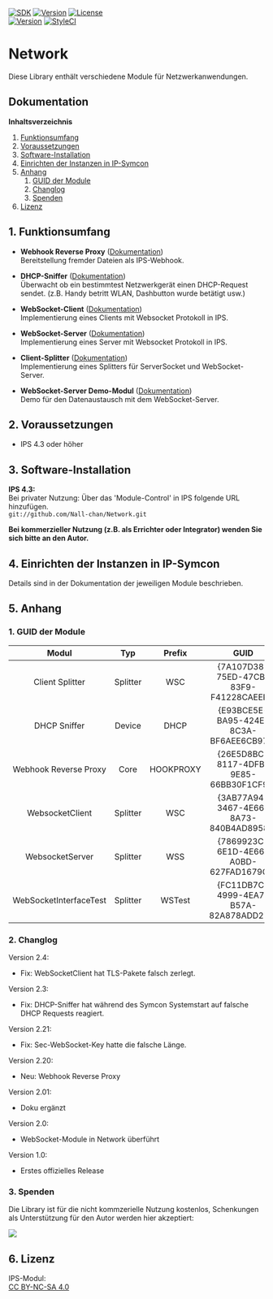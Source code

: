 [![SDK](https://img.shields.io/badge/Symcon-PHPModul-red.svg)](https://www.symcon.de/service/dokumentation/entwicklerbereich/sdk-tools/sdk-php/)
[![Version](https://img.shields.io/badge/Modul%20Version-2.4-blue.svg)]()
[![License](https://img.shields.io/badge/License-CC%20BY--NC--SA%204.0-green.svg)](https://creativecommons.org/licenses/by-nc-sa/4.0/)  
[![Version](https://img.shields.io/badge/Symcon%20Version-4.3%20%3E-green.svg)](https://www.symcon.de/forum/threads/30857-IP-Symcon-4-3-%28Stable%29-Changelog)
[![StyleCI](https://styleci.io/repos/104255893/shield?style=flat)](https://styleci.io/repos/104255893)  

# Network
Diese Library enthält verschiedene Module für Netzwerkanwendungen.  

## Dokumentation

**Inhaltsverzeichnis**

1. [Funktionsumfang](#1-funktionsumfang)  
2. [Voraussetzungen](#2-voraussetzungen)  
3. [Software-Installation](#3-software-installation) 
4. [Einrichten der Instanzen in IP-Symcon](#4-einrichten-der-instanzen-in-ip-symcon)
5. [Anhang](#5-anhang)  
    1. [GUID der Module](#1-guid-der-module)
    2. [Changlog](#2-changlog)
    3. [Spenden](#3-spenden)
6. [Lizenz](#6-lizenz)

## 1. Funktionsumfang

- __Webhook Reverse Proxy__ ([Dokumentation](HookReverseProxy))  
	Bereitstellung fremder Dateien als IPS-Webhook.    

- __DHCP-Sniffer__ ([Dokumentation](DHCPSniffer))  
	Überwacht ob ein bestimmtest Netzwerkgerät einen DHCP-Request sendet. (z.B. Handy betritt WLAN, Dashbutton wurde betätigt usw.)  

- __WebSocket-Client__ ([Dokumentation](WebSocketClient))  
	Implementierung eines Clients mit Websocket Protokoll in IPS.  

- __WebSocket-Server__ ([Dokumentation](WebSocketServer))  
	Implementierung eines Server mit Websocket Protokoll in IPS.  

- __Client-Splitter__ ([Dokumentation](ClientSplitter))  
	Implementierung eines Splitters für ServerSocket und WebSocket-Server.  

- __WebSocket-Server Demo-Modul__ ([Dokumentation](WebSocketServerIfTest))  
	Demo für den Datenaustausch mit dem WebSocket-Server.  

## 2. Voraussetzungen

 - IPS 4.3 oder höher  

## 3. Software-Installation

**IPS 4.3:**  
   Bei privater Nutzung: Über das 'Module-Control' in IPS folgende URL hinzufügen.  
    `git://github.com/Nall-chan/Network.git`  

   **Bei kommerzieller Nutzung (z.B. als Errichter oder Integrator) wenden Sie sich bitte an den Autor.**  

## 4. Einrichten der Instanzen in IP-Symcon

Details sind in der Dokumentation der jeweiligen Module beschrieben.  

## 5. Anhang

###  1. GUID der Module

|         Modul          |   Typ    |  Prefix   |                  GUID                  |
| :--------------------: | :------: | :-------: | :------------------------------------: |
|    Client Splitter     | Splitter |    WSC    | {7A107D38-75ED-47CB-83F9-F41228CAEEFA} |
|      DHCP Sniffer      |  Device  |   DHCP    | {E93BCE5E-BA95-424E-8C3A-BF6AEE6CB976} |
| Webhook Reverse Proxy  |   Core   | HOOKPROXY | {26E5D8BC-8117-4DFB-9E85-66BB30F1CF95} |
|    WebsocketClient     | Splitter |    WSC    | {3AB77A94-3467-4E66-8A73-840B4AD89582} |
|    WebsocketServer     | Splitter |    WSS    | {7869923C-6E1D-4E66-A0BD-627FAD1679C2} |
| WebSocketInterfaceTest | Splitter |  WSTest   | {FC11DB7C-4999-4EA7-B57A-82A878ADD273} |

### 2. Changlog

Version 2.4:  
 - Fix: WebSocketClient hat TLS-Pakete falsch zerlegt.  

Version 2.3:  
 - Fix: DHCP-Sniffer hat während des Symcon Systemstart auf falsche DHCP Requests reagiert.

Version 2.21:  
 - Fix: Sec-WebSocket-Key hatte die falsche Länge.    

Version 2.20:  
 - Neu: Webhook Reverse Proxy  

Version 2.01:  
 - Doku ergänzt  

Version 2.0:  
 - WebSocket-Module in Network überführt  

Version 1.0:  
 - Erstes offizielles Release  

### 3. Spenden  
  
  Die Library ist für die nicht kommzerielle Nutzung kostenlos, Schenkungen als Unterstützung für den Autor werden hier akzeptiert:  

<a href="https://www.paypal.com/donate?hosted_button_id=G2SLW2MEMQZH2" target="_blank"><img src="https://www.paypalobjects.com/de_DE/DE/i/btn/btn_donate_LG.gif" border="0" /></a>

## 6. Lizenz

  IPS-Modul:  
  [CC BY-NC-SA 4.0](https://creativecommons.org/licenses/by-nc-sa/4.0/)  
 
